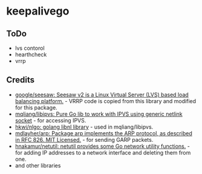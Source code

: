 # keepalivego


## ToDo

* lvs contorol 
* hearthcheck 
* vrrp 

## Credits

* [google/seesaw: Seesaw v2 is a Linux Virtual Server (LVS) based load balancing platform.](https://github.com/google/seesaw/) - VRRP code is copied from this library and modified for this package.
* [mqliang/libipvs: Pure Go lib to work with IPVS using generic netlink socket](https://github.com/mqliang/libipvs) - for accessing IPVS.
* [hkwi/nlgo: golang libnl library](https://github.com/hkwi/nlgo) - used in mqliang/libipvs.
* [mdlayher/arp: Package arp implements the ARP protocol, as described in RFC 826. MIT Licensed.](https://github.com/mdlayher/arp) - for sending GARP packets.
* [hnakamur/netutil: netutil provides some Go network utility functions.](https://github.com/hnakamur/netutil) - for adding IP addresses to a network interface and deleting them from one.
* and other libraries
